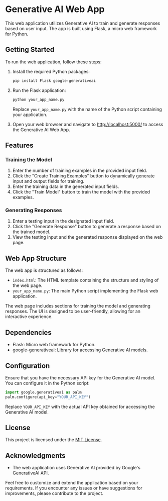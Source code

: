 # Generative AI Web App

This web application utilizes Generative AI to train and generate responses based on user input. The app is built using Flask, a micro web framework for Python.

## Getting Started

To run the web application, follow these steps:

1. Install the required Python packages:
   ```bash
   pip install Flask google-generativeai
   ```

2. Run the Flask application:
   ```bash
   python your_app_name.py
   ```
   Replace `your_app_name.py` with the name of the Python script containing your application.

3. Open your web browser and navigate to [http://localhost:5000/](http://localhost:5000/) to access the Generative AI Web App.

## Features

### Training the Model

1. Enter the number of training examples in the provided input field.
2. Click the "Create Training Examples" button to dynamically generate input and output fields for training.
3. Enter the training data in the generated input fields.
4. Click the "Train Model" button to train the model with the provided examples.

### Generating Responses

1. Enter a testing input in the designated input field.
2. Click the "Generate Response" button to generate a response based on the trained model.
3. View the testing input and the generated response displayed on the web page.

## Web App Structure

The web app is structured as follows:

- `index.html`: The HTML template containing the structure and styling of the web page.
- `your_app_name.py`: The main Python script implementing the Flask web application.
  
The web page includes sections for training the model and generating responses. The UI is designed to be user-friendly, allowing for an interactive experience.

## Dependencies

- Flask: Micro web framework for Python.
- google-generativeai: Library for accessing Generative AI models.

## Configuration

Ensure that you have the necessary API key for the Generative AI model. You can configure it in the Python script:

```python
import google.generativeai as palm
palm.configure(api_key="YOUR_API_KEY")
```

Replace `YOUR_API_KEY` with the actual API key obtained for accessing the Generative AI model.

## License

This project is licensed under the [MIT License](LICENSE.md).

## Acknowledgments

- The web application uses Generative AI provided by Google's GenerativeAI API.

Feel free to customize and extend the application based on your requirements. If you encounter any issues or have suggestions for improvements, please contribute to the project.
